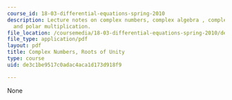 ```yaml
---
course_id: 18-03-differential-equations-spring-2010
description: Lecture notes on complex numbers, complex algebra , complex conjugation,
  and polar multiplication.
file_location: /coursemedia/18-03-differential-equations-spring-2010/de3c1be9517c0adac4aca1d173d918f9_MIT18_03S10_c05.pdf
file_type: application/pdf
layout: pdf
title: Complex Numbers, Roots of Unity
type: course
uid: de3c1be9517c0adac4aca1d173d918f9

---
```

None